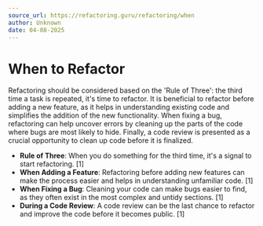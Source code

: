 ```yaml
---
source_url: https://refactoring.guru/refactoring/when
author: Unknown
date: 04-08-2025
---
```


# When to Refactor

Refactoring should be considered based on the 'Rule of Three': the third time a task is repeated, it's time to refactor. It is beneficial to refactor before adding a new feature, as it helps in understanding existing code and simplifies the addition of the new functionality. When fixing a bug, refactoring can help uncover errors by cleaning up the parts of the code where bugs are most likely to hide. Finally, a code review is presented as a crucial opportunity to clean up code before it is finalized.

*   **Rule of Three**: When you do something for the third time, it's a signal to start refactoring. [1]
*   **When Adding a Feature**: Refactoring before adding new features can make the process easier and helps in understanding unfamiliar code. [1]
*   **When Fixing a Bug**: Cleaning your code can make bugs easier to find, as they often exist in the most complex and untidy sections. [1]
*   **During a Code Review**: A code review can be the last chance to refactor and improve the code before it becomes public. [1]